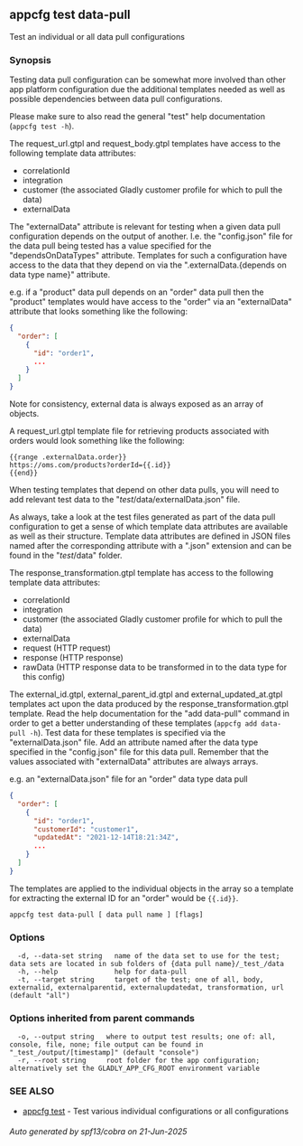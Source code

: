 ## appcfg test data-pull

Test an individual or all data pull configurations

### Synopsis

Testing data pull configuration can be somewhat more involved than other app
platform configuration due the additional templates needed as well as possible
dependencies between data pull configurations.

Please make sure to also read the general "test" help documentation (`appcfg test -h`).

The request_url.gtpl and request_body.gtpl templates have access to the following
template data attributes:

- correlationId
- integration
- customer (the associated Gladly customer profile for which to pull the data)
- externalData

The "externalData" attribute is relevant for testing when a given data pull
configuration depends on the output of another. I.e. the "config.json" file
for the data pull being tested has a value specified for the "dependsOnDataTypes"
attribute. Templates for such a configuration have access to the data that they
depend on via the ".externalData.{depends on data type name}" attribute.

e.g. if a "product" data pull depends on an "order" data pull then the "product"
templates would have access to the "order" via an "externalData" attribute
that looks something like the following:

```json
{
  "order": [
    {
      "id": "order1",
      ...
    }
  ]
}
```

Note for consistency, external data is always exposed as an array of objects.

A request_url.gtpl template file for retrieving products associated with orders
would look something like the following:

```gtpl
{{range .externalData.order}}
https://oms.com/products?orderId={{.id}}
{{end}}
```

When testing templates that depend on other data pulls, you will need to add
relevant test data to the "_test_/data/externalData.json" file.

As always, take a look at the test files generated as part of the data pull
configuration to get a sense of which template data attributes are available
as well as their structure. Template data attributes are defined in JSON files
named after the corresponding attribute with a ".json" extension and can be
found in the "_test_/data" folder.

The response_transformation.gtpl template has access to the following template
data attributes:

- correlationId
- integration
- customer (the associated Gladly customer profile for which to pull the data)
- externalData
- request (HTTP request)
- response (HTTP response)
- rawData (HTTP response data to be transformed in to the data type for this config)

The external_id.gtpl, external_parent_id.gtpl and external_updated_at.gtpl templates
act upon the data produced by the response_transformation.gtpl template. Read
the help documentation for the "add data-pull" command in order to get a better
understanding of these templates (`appcfg add data-pull -h`). Test data for these
templates is specified via the "externalData.json" file. Add an attribute named after
the data type specified in the "config.json" file for this data pull. Remember that
the values associated with "externalData" attributes are always arrays.

e.g. an "externalData.json" file for an "order" data type data pull

```json
{
  "order": [
    {
      "id": "order1",
      "customerId": "customer1",
      "updatedAt": "2021-12-14T18:21:34Z",
      ...
    }
  ]
}
```

The templates are applied to the individual objects in the array so a template for
extracting the external ID for an "order" would be `{{.id}}`.


```
appcfg test data-pull [ data pull name ] [flags]
```

### Options

```
  -d, --data-set string   name of the data set to use for the test; data sets are located in sub folders of {data pull name}/_test_/data
  -h, --help              help for data-pull
  -t, --target string     target of the test; one of all, body, externalid, externalparentid, externalupdatedat, transformation, url (default "all")
```

### Options inherited from parent commands

```
  -o, --output string   where to output test results; one of: all, console, file, none; file output can be found in "_test_/output/[timestamp]" (default "console")
  -r, --root string     root folder for the app configuration; alternatively set the GLADLY_APP_CFG_ROOT environment variable
```

### SEE ALSO

* [appcfg test](appcfg_test.md)	 - Test various individual configurations or all configurations

###### Auto generated by spf13/cobra on 21-Jun-2025
